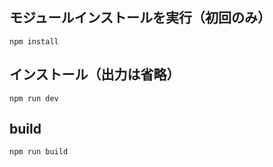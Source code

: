 ## モジュールインストールを実行（初回のみ）
```
npm install
```

 ## インストール（出力は省略）
```
npm run dev   
```

## build
```
npm run build
```
